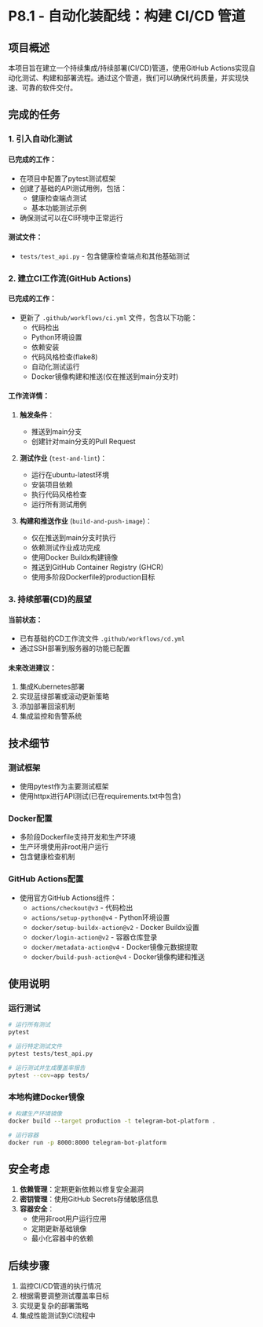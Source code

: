 # P8.1 - 自动化装配线：构建 CI/CD 管道

## 项目概述

本项目旨在建立一个持续集成/持续部署(CI/CD)管道，使用GitHub Actions实现自动化测试、构建和部署流程。通过这个管道，我们可以确保代码质量，并实现快速、可靠的软件交付。

## 完成的任务

### 1. 引入自动化测试

#### 已完成的工作：
- 在项目中配置了pytest测试框架
- 创建了基础的API测试用例，包括：
  - 健康检查端点测试
  - 基本功能测试示例
- 确保测试可以在CI环境中正常运行

#### 测试文件：
- `tests/test_api.py` - 包含健康检查端点和其他基础测试

### 2. 建立CI工作流(GitHub Actions)

#### 已完成的工作：
- 更新了 `.github/workflows/ci.yml` 文件，包含以下功能：
  - 代码检出
  - Python环境设置
  - 依赖安装
  - 代码风格检查(flake8)
  - 自动化测试运行
  - Docker镜像构建和推送(仅在推送到main分支时)

#### 工作流详情：
1. **触发条件**：
   - 推送到main分支
   - 创建针对main分支的Pull Request

2. **测试作业** (`test-and-lint`)：
   - 运行在ubuntu-latest环境
   - 安装项目依赖
   - 执行代码风格检查
   - 运行所有测试用例

3. **构建和推送作业** (`build-and-push-image`)：
   - 仅在推送到main分支时执行
   - 依赖测试作业成功完成
   - 使用Docker Buildx构建镜像
   - 推送到GitHub Container Registry (GHCR)
   - 使用多阶段Dockerfile的production目标

### 3. 持续部署(CD)的展望

#### 当前状态：
- 已有基础的CD工作流文件 `.github/workflows/cd.yml`
- 通过SSH部署到服务器的功能已配置

#### 未来改进建议：
1. 集成Kubernetes部署
2. 实现蓝绿部署或滚动更新策略
3. 添加部署回滚机制
4. 集成监控和告警系统

## 技术细节

### 测试框架
- 使用pytest作为主要测试框架
- 使用httpx进行API测试(已在requirements.txt中包含)

### Docker配置
- 多阶段Dockerfile支持开发和生产环境
- 生产环境使用非root用户运行
- 包含健康检查机制

### GitHub Actions配置
- 使用官方GitHub Actions组件：
  - `actions/checkout@v3` - 代码检出
  - `actions/setup-python@v4` - Python环境设置
  - `docker/setup-buildx-action@v2` - Docker Buildx设置
  - `docker/login-action@v2` - 容器仓库登录
  - `docker/metadata-action@v4` - Docker镜像元数据提取
  - `docker/build-push-action@v4` - Docker镜像构建和推送

## 使用说明

### 运行测试
```bash
# 运行所有测试
pytest

# 运行特定测试文件
pytest tests/test_api.py

# 运行测试并生成覆盖率报告
pytest --cov=app tests/
```

### 本地构建Docker镜像
```bash
# 构建生产环境镜像
docker build --target production -t telegram-bot-platform .

# 运行容器
docker run -p 8000:8000 telegram-bot-platform
```

## 安全考虑

1. **依赖管理**：定期更新依赖以修复安全漏洞
2. **密钥管理**：使用GitHub Secrets存储敏感信息
3. **容器安全**：
   - 使用非root用户运行应用
   - 定期更新基础镜像
   - 最小化容器中的依赖

## 后续步骤

1. 监控CI/CD管道的执行情况
2. 根据需要调整测试覆盖率目标
3. 实现更复杂的部署策略
4. 集成性能测试到CI流程中